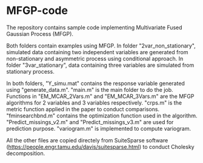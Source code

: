 # MFGP-code
The repository contains sample code implementing Multivariate Fused Gaussian Process (MFGP).

Both folders contain examples using MFGP. In folder "2var_non_stationary", simulated data containing two independent variables are generated from non-stationary and asymmetric process using conditional approach.
In folder "3var_stationary", data containing three variables are simulated from stationary process.

In both folders, "Y_simu.mat" contains the response variable generated using "generate_data.m". 
"main.m" is the main folder to do the job.
Functions in "EM_MCAR_2Vars.m" and "EM_MCAR_3Vars.m" are the MFGP algorithms for 2 variables and 3 variables respectively.
"crps.m" is the metric function applied in the paper to conduct comparisons.
"fminsearchbnd.m" contains the optimization function used in the algorithm.
"Predict_missings_v2.m" and "Predict_missings_v3.m" are used for prediction purpose.
"variogram.m" is implemented to compute variogram.

All the other files are copied directely from SuiteSparse software (https://people.engr.tamu.edu/davis/suitesparse.html) to conduct Cholesky decomposition.
